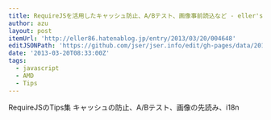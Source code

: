 ```yaml
---
title: RequireJSを活用したキャッシュ防止、A/Bテスト、画像事前読込など - eller's blog
author: azu
layout: post
itemUrl: 'http://eller86.hatenablog.jp/entry/2013/03/20/004648'
editJSONPath: 'https://github.com/jser/jser.info/edit/gh-pages/data/2013/03/index.json'
date: '2013-03-20T08:33:00Z'
tags:
  - javascript
  - AMD
  - Tips
---
```

RequireJSのTips集
キャッシュの防止、A/Bテスト、画像の先読み、i18n
